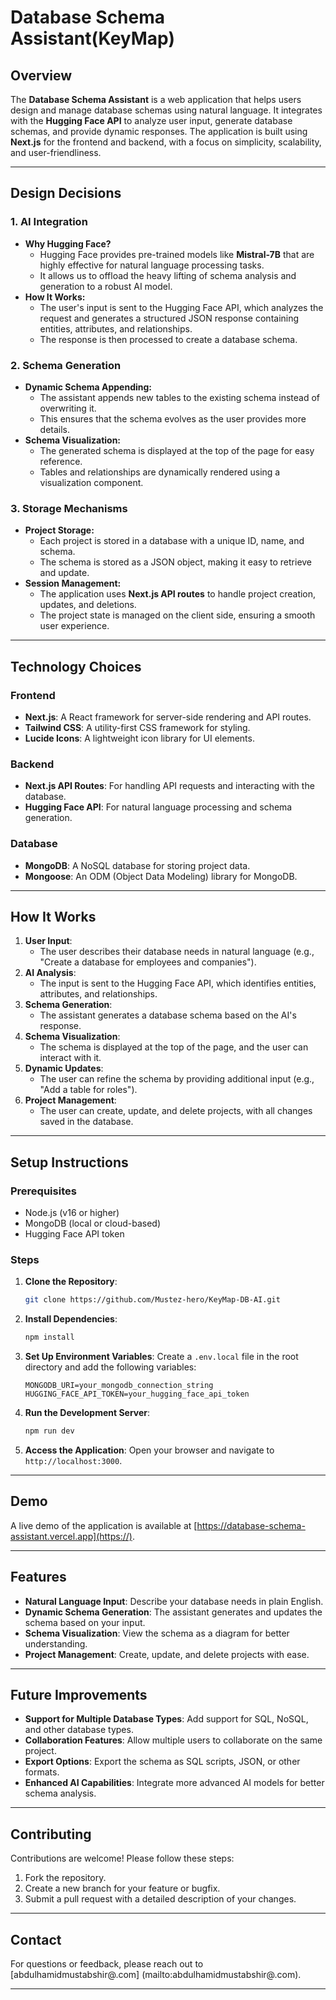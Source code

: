 # Database Schema Assistant(KeyMap)

## Overview

The **Database Schema Assistant** is a web application that helps users design and manage database schemas using natural language. It integrates with the **Hugging Face API** to analyze user input, generate database schemas, and provide dynamic responses. The application is built using **Next.js** for the frontend and backend, with a focus on simplicity, scalability, and user-friendliness.

---

## Design Decisions

### 1. **AI Integration**
   - **Why Hugging Face?**
     - Hugging Face provides pre-trained models like **Mistral-7B** that are highly effective for natural language processing tasks.
     - It allows us to offload the heavy lifting of schema analysis and generation to a robust AI model.
   - **How It Works:**
     - The user's input is sent to the Hugging Face API, which analyzes the request and generates a structured JSON response containing entities, attributes, and relationships.
     - The response is then processed to create a database schema.

### 2. **Schema Generation**
   - **Dynamic Schema Appending:**
     - The assistant appends new tables to the existing schema instead of overwriting it.
     - This ensures that the schema evolves as the user provides more details.
   - **Schema Visualization:**
     - The generated schema is displayed at the top of the page for easy reference.
     - Tables and relationships are dynamically rendered using a visualization component.

### 3. **Storage Mechanisms**
   - **Project Storage:**
     - Each project is stored in a database with a unique ID, name, and schema.
     - The schema is stored as a JSON object, making it easy to retrieve and update.
   - **Session Management:**
     - The application uses **Next.js API routes** to handle project creation, updates, and deletions.
     - The project state is managed on the client side, ensuring a smooth user experience.

---

## Technology Choices

### Frontend
- **Next.js**: A React framework for server-side rendering and API routes.
- **Tailwind CSS**: A utility-first CSS framework for styling.
- **Lucide Icons**: A lightweight icon library for UI elements.

### Backend
- **Next.js API Routes**: For handling API requests and interacting with the database.
- **Hugging Face API**: For natural language processing and schema generation.

### Database
- **MongoDB**: A NoSQL database for storing project data.
- **Mongoose**: An ODM (Object Data Modeling) library for MongoDB.

---

## How It Works

1. **User Input**:
   - The user describes their database needs in natural language (e.g., "Create a database for employees and companies").
2. **AI Analysis**:
   - The input is sent to the Hugging Face API, which identifies entities, attributes, and relationships.
3. **Schema Generation**:
   - The assistant generates a database schema based on the AI's response.
4. **Schema Visualization**:
   - The schema is displayed at the top of the page, and the user can interact with it.
5. **Dynamic Updates**:
   - The user can refine the schema by providing additional input (e.g., "Add a table for roles").
6. **Project Management**:
   - The user can create, update, and delete projects, with all changes saved in the database.

---

## Setup Instructions

### Prerequisites
- Node.js (v16 or higher)
- MongoDB (local or cloud-based)
- Hugging Face API token

### Steps

1. **Clone the Repository**:
   ```bash
   git clone https://github.com/Mustez-hero/KeyMap-DB-AI.git
   ```

2. **Install Dependencies**:
   ```bash
   npm install
   ```

3. **Set Up Environment Variables**:
   Create a `.env.local` file in the root directory and add the following variables:
   ```env
   MONGODB_URI=your_mongodb_connection_string
   HUGGING_FACE_API_TOKEN=your_hugging_face_api_token
   ```

4. **Run the Development Server**:
   ```bash
   npm run dev
   ```

5. **Access the Application**:
   Open your browser and navigate to `http://localhost:3000`.

---

## Demo

A live demo of the application is available at [https://database-schema-assistant.vercel.app](https://).

---

## Features

- **Natural Language Input**: Describe your database needs in plain English.
- **Dynamic Schema Generation**: The assistant generates and updates the schema based on your input.
- **Schema Visualization**: View the schema as a diagram for better understanding.
- **Project Management**: Create, update, and delete projects with ease.

---

## Future Improvements

- **Support for Multiple Database Types**: Add support for SQL, NoSQL, and other database types.
- **Collaboration Features**: Allow multiple users to collaborate on the same project.
- **Export Options**: Export the schema as SQL scripts, JSON, or other formats.
- **Enhanced AI Capabilities**: Integrate more advanced AI models for better schema analysis.

---

## Contributing

Contributions are welcome! Please follow these steps:

1. Fork the repository.
2. Create a new branch for your feature or bugfix.
3. Submit a pull request with a detailed description of your changes.

---

## Contact

For questions or feedback, please reach out to [abdulhamidmustabshir@.com] (mailto:abdulhamidmustabshir@.com).

---
